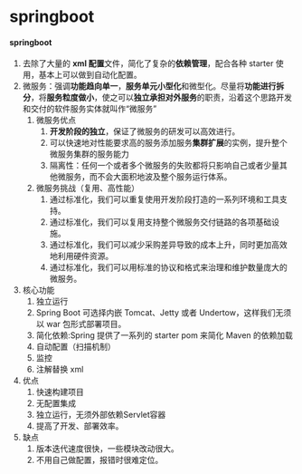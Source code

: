 # springboot



#### springboot

1. 去除了大量的 **xml 配置**文件，简化了复杂的**依赖管理**，配合各种 starter 使用，基本上可以做到自动化配置。
2. 微服务：强调**功能趋向单一**，**服务单元小型化**和微型化。尽量将**功能进行拆分**，将**服务粒度做小**，使之可以**独立承担对外服务**的职责，沿着这个思路开发和交付的软件服务实体就叫作“微服务”
   1. 微服务优点 
      1. **开发阶段的独立**，保证了微服务的研发可以高效进行。
      2. 可以快速地对性能要求高的服务添加服务**集群扩展**的实例，提升整个微服务集群的服务能力
      3. 隔离性：任何一个或者多个微服务的失败都将只影响自己或者少量其他微服务，而不会大面积地波及整个服务运行体系。
   2. 微服务挑战（复用、高性能）
      1. 通过标准化，我们可以重复使用开发阶段打造的一系列环境和工具支持。
      2. 通过标准化，我们可以复用支持整个微服务交付链路的各项基础设施。
      3. 通过标准化，我们可以减少采购差异导致的成本上升，同时更加高效地利用硬件资源。
      4. 通过标准化，我们可以用标准的协议和格式来治理和维护数量庞大的微服务。
3. 核心功能
   1. 独立运行
   2. Spring Boot 可选择内嵌 Tomcat、Jetty 或者 Undertow，这样我们无须以 war 包形式部署项目。
   3. 简化依赖:Spring 提供了一系列的 starter pom 来简化 Maven 的依赖加载
   4. 自动配置（扫描机制）
   5. 监控
   6. 注解替换 xml
4. 优点
   1. 快速构建项目
   2. 无配置集成
   3. 独立运行，无须外部依赖Servlet容器
   4. 提高了开发、部署效率。
5. 缺点
   1. 版本迭代速度很快，一些模块改动很大。
   2. 不用自己做配置，报错时很难定位。

#### 

